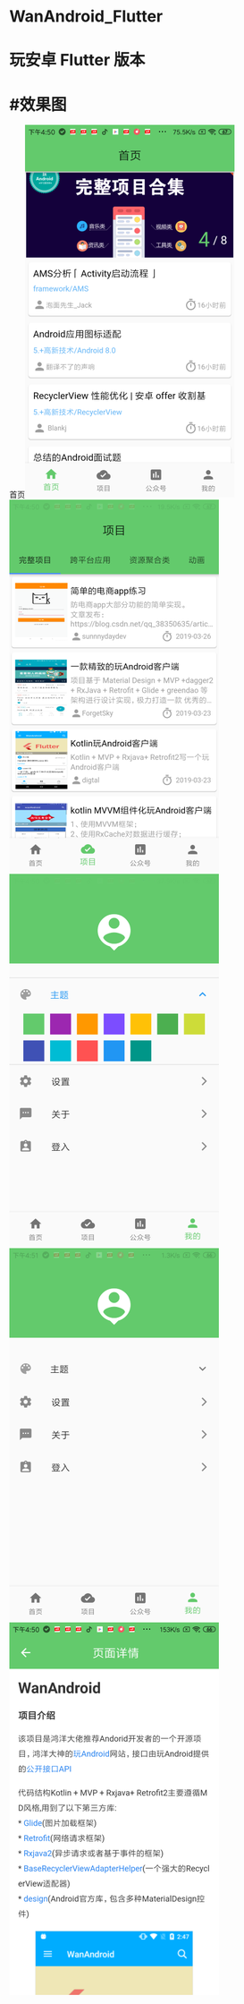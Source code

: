 
# WanAndroid_Flutter
玩安卓 Flutter 版本
=======

#效果图
=======
 首页![image](https://github.com/MaskEgo/WanAndroid_Flutter/blob/master/lib/pic/pic1.png)
 ![image](https://github.com/MaskEgo/WanAndroid_Flutter/blob/master/lib/pic/pic2.png)
 ![image](https://github.com/MaskEgo/WanAndroid_Flutter/blob/master/lib/pic/pic3.png)
 ![image](https://github.com/MaskEgo/WanAndroid_Flutter/blob/master/lib/pic/pic4.png)
 ![image](https://github.com/MaskEgo/WanAndroid_Flutter/blob/master/lib/pic/pic5.png)
